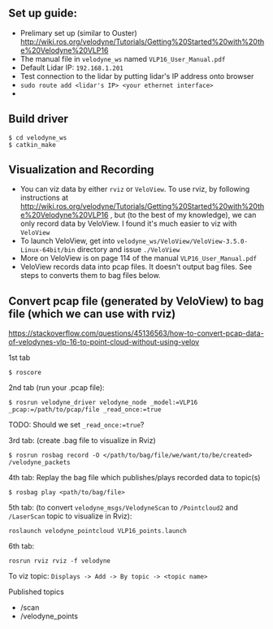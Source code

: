 ## Set up guide: 
* Prelimary set up (similar to Ouster) http://wiki.ros.org/velodyne/Tutorials/Getting%20Started%20with%20the%20Velodyne%20VLP16
* The manual file in `velodyne_ws` named `VLP16_User_Manual.pdf`
* Default Lidar IP: `192.168.1.201`
* Test connection to the lidar by putting lidar's IP address onto browser
* `sudo route add <lidar's IP> <your ethernet interface>`
* 

## Build driver
```
$ cd velodyne_ws
$ catkin_make
```

## Visualization and Recording
* You can viz data by either `rviz` or `VeloView`. To use rviz, by following instructions at http://wiki.ros.org/velodyne/Tutorials/Getting%20Started%20with%20the%20Velodyne%20VLP16 , but (to the best of my knowledge), we can only record data by VeloView. I found it's much easier to viz with `VeloView`
* To launch VeloView, get into `velodyne_ws/VeloView/VeloView-3.5.0-Linux-64bit/bin` directory and issue `./VeloView`
* More on VeloView is on page 114 of the manual `VLP16_User_Manual.pdf`
* VeloView records data into pcap files. It doesn't output bag files. See steps to converts them to bag files below.

## Convert pcap file (generated by VeloView) to bag file (which we can use with rviz)
https://stackoverflow.com/questions/45136563/how-to-convert-pcap-data-of-velodynes-vlp-16-to-point-cloud-without-using-velov

1st tab
```
$ roscore
```

2nd tab (run your .pcap file):
```
$ rosrun velodyne_driver velodyne_node _model:=VLP16 _pcap:=/path/to/pcap/file _read_once:=true
```
TODO: Should we set `_read_once:=true`?


3rd tab: (create .bag file to visualize in Rviz)
```
$ rosrun rosbag record -O </path/to/bag/file/we/want/to/be/created> /velodyne_packets
```

4th tab: Replay the bag file which publishes/plays recorded data to topic(s)
```
$ rosbag play <path/to/bag/file>
```

5th tab: (to convert `velodyne_msgs/VelodyneScan` to `/Pointcloud2` and `/LaserScan` topic to visualize in Rviz):
```
roslaunch velodyne_pointcloud VLP16_points.launch
```

6th tab:
```
rosrun rviz rviz -f velodyne
```

To viz topic:
`Displays -> Add -> By topic -> <topic name>`

Published topics
* /scan
* /velodyne_points

